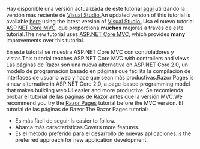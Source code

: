 <span data-ttu-id="a9ea0-101">Hay disponible una versión actualizada de este tutorial [aquí](https://docs.microsoft.com/aspnet/core/tutorials/first-mvc-app/start-mvc) utilizando la versión más reciente de [Visual Studio.](https://www.visualstudio.com)</span><span class="sxs-lookup"><span data-stu-id="a9ea0-101">An updated version of this tutorial is available [here](https://docs.microsoft.com/aspnet/core/tutorials/first-mvc-app/start-mvc) using the latest version of [Visual Studio.](https://www.visualstudio.com)</span></span> <span data-ttu-id="a9ea0-102">Usa el nuevo tutorial [ASP.NET Core MVC](https://docs.microsoft.com/aspnet/core/mvc/), que proporciona **muchos** mejoras a través de este tutorial.</span><span class="sxs-lookup"><span data-stu-id="a9ea0-102">The new tutorial uses [ASP.NET Core MVC](https://docs.microsoft.com/aspnet/core/mvc/), which provides **many** improvements over this tutorial.</span></span>

<span data-ttu-id="a9ea0-103">En este tutorial se muestra ASP.NET Core MVC con controladores y vistas.</span><span class="sxs-lookup"><span data-stu-id="a9ea0-103">This tutorial teaches ASP.NET Core MVC with controllers and views.</span></span> <span data-ttu-id="a9ea0-104">Las páginas de Razor son una nueva alternativa en ASP.NET Core 2.0, un modelo de programación basado en páginas que facilita la compilación de interfaces de usuario web y hace que sean más productivas.</span><span class="sxs-lookup"><span data-stu-id="a9ea0-104">Razor Pages is a new alternative in ASP.NET Core 2.0, a page-based programming model that makes building web UI easier and more productive.</span></span> <span data-ttu-id="a9ea0-105">Se recomienda probar el tutorial de las [páginas de Razor](https://docs.microsoft.com/aspnet/core/mvc/razor-pages) antes que la versión MVC.</span><span class="sxs-lookup"><span data-stu-id="a9ea0-105">We recommend you try the [Razor Pages](https://docs.microsoft.com/aspnet/core/mvc/razor-pages) tutorial before the MVC version.</span></span> <span data-ttu-id="a9ea0-106">El tutorial de las páginas de Razor:</span><span class="sxs-lookup"><span data-stu-id="a9ea0-106">The Razor Pages tutorial:</span></span>

* <span data-ttu-id="a9ea0-107">Es más fácil de seguir.</span><span class="sxs-lookup"><span data-stu-id="a9ea0-107">Is easier to follow.</span></span>
* <span data-ttu-id="a9ea0-108">Abarca más características.</span><span class="sxs-lookup"><span data-stu-id="a9ea0-108">Covers more features.</span></span>
* <span data-ttu-id="a9ea0-109">Es el método preferido para el desarrollo de nuevas aplicaciones.</span><span class="sxs-lookup"><span data-stu-id="a9ea0-109">Is the preferred approach for new application development.</span></span>
